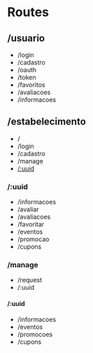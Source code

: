 # Routes

## /usuario

- /login
- /cadastro
- /oauth
- /token
- /favoritos
- /avaliacoes
- /informacoes

## /estabelecimento

- /
- /login
- /cadastro
- /manage
- [/:uuid](#uuid)

### /:uuid

- /informacoes
- /avaliar
- /avaliacoes
- /favoritar
- /eventos
- /promocao
- /cupons

### /manage

- /request
- /:uuid

#### /:uuid

- /informacoes
- /eventos
- /promocoes
- /cupons

